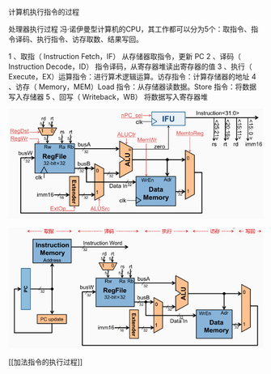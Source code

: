
计算机执行指令的过程

处理器执行过程
冯·诺伊曼型计算机的CPU，其工作都可以分为5个：取指令、指令译码、执行指令、访存取数、结果写回。

1 、取指（ Instruction Fetch，IF） 从存储器取指令，更新 PC
2 、译码（ Instruction Decode，ID） 指令译码，从寄存器堆读出寄存器的值
3 、执行（ Execute，EX）运算指令：进行算术逻辑运算。访存指令：计算存储器的地址
4 、访存（ Memory，MEM）Load 指令：从存储器读数据。Store 指令：将数据写入存储器
5 、回写（ Writeback，WB） 将数据写入寄存器堆

![image-20201110144617576](assets/image-20201110144617576.png)

![image-20201110145052515](assets/image-20201110145052515.png)

[[加法指令的执行过程]]



